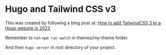 # Hugo and Tailwind CSS v3
This was created by following a blog post at: [How to add TailwindCSS 3 to a Hugo website in 2023](https://sbero.dev/blog/add-tailwind-to-hugo-in-2023)

Remember to run `npm run watch` in themes/my-theme folder.

And then `hugo server` in root directory of your project.
